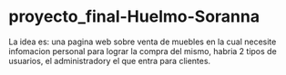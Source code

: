 # proyecto_final-Huelmo-Soranna

La idea es: una pagina web sobre venta de muebles en la cual necesite infomacion personal para lograr la compra del mismo, habria 2 tipos de usuarios, el administradory el que entra para clientes.
